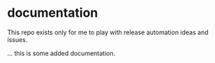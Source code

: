 # documentation

This repo exists only for me to play with release automation ideas and issues.

... this is some added documentation.
